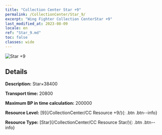 ```yaml
---
title: "Collection Center Star +9"
permalink: /CollectionCenter/Star_9/
excerpt: "Wing Fighter Collection CenterStar +9"
last_modified_at: 2023-08-09
locale: en
ref: "Star_9.md"
toc: false
classes: wide
---
```



![Star +9](/images/cc/CC_Star_6.png)

## Details

  **Description:** Star×38400

  **Transport time:** 20800

  **Maximum BP in time calculation:** 200000

  **Resource Level:** [9](/CollectionCenter/CC Resource +9/){: .btn .btn--info}

  **Resource Type:** [Star](/CollectionCenter/CC Resource Star/){: .btn .btn--info}

